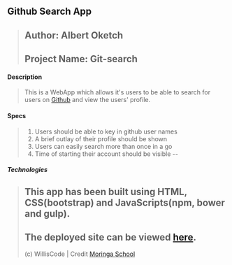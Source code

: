 ## Github Search App
>Author: Albert Oketch
> --
>Project Name: Git-search
> --

#### Description
>This is a WebApp which allows it's users to be able to search for users on [Github](https://github.com/) and view the users' profile.

#### Specs
>1. Users should be able to key in github user names
>2. A brief outlay of their profile should be shown
>3. Users can easily search more than once in a go
>4. Time of starting their account should be visible
> --
##### Technologies
>This app has been built using HTML, CSS(bootstrap) and JavaScripts(npm, bower and gulp).
>--
>The deployed site can be viewed [here](http://submariner-tubing-73212.netlify.com/).
>--
>(c) WillisCode | Credit [Moringa School](http://moringaschool.com/)
